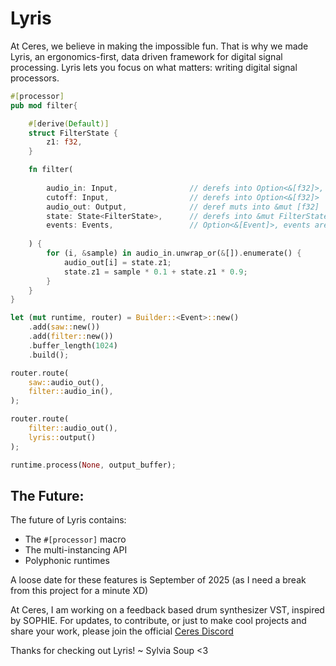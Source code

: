 # Lyris
At Ceres, we believe in making the impossible fun. That is why we made Lyris, an ergonomics-first, data driven framework for digital signal processing. Lyris lets you focus on what matters: writing digital signal processors. 

```rust
#[processor]
pub mod filter{

	#[derive(Default)]
	struct FilterState {
		z1: f32,
	}

	fn filter(
		
		audio_in: Input,     			// derefs into Option<&[f32]>, 
		cutoff: Input,       			// derefs into Option<&[f32]>
		audio_out: Output,   			// deref muts into &mut [f32]
		state: State<FilterState>,		// derefs into &mut FilterState
		events: Events,         		// Option<&[Event]>, events are copyable
		
	) { 
		for (i, &sample) in audio_in.unwrap_or(&[]).enumerate() {
			audio_out[i] = state.z1;
			state.z1 = sample * 0.1 + state.z1 * 0.9;
		}
	}
}
```

```rust
let (mut runtime, router) = Builder::<Event>::new()
	.add(saw::new())
	.add(filter::new())
	.buffer_length(1024)
	.build(); 

router.route( 
	saw::audio_out(), 
	filter::audio_in(), 
); 

router.route( 
	filter::audio_out(), 
	lyris::output() 
);

runtime.process(None, output_buffer);
``` 

## The Future:
The future of Lyris contains:

- The `#[processor]` macro
- The multi-instancing API
- Polyphonic runtimes

A loose date for these features is September of 2025 (as I need a break from this project for a minute XD)

At Ceres, I am working on a feedback based drum synthesizer VST, inspired by SOPHIE. For updates, to contribute, or just to make cool projects and share your work, please join the official [Ceres Discord](https://discord.gg/QgVPEETetC)

Thanks for checking out Lyris!
~ Sylvia Soup <3